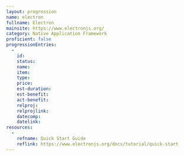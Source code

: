 ```yaml
--- 
layout: progression
name: electron
fullname: Electron
mainsite: https://www.electronjs.org/
category: Native Application Framework
proficient: false
progressionEntries: 
  - 
    id:
    status:
    name:
    item:
    type:
    price:
    est-duration:
    est-benefit:
    act-benefit:
    relproj:
    relprojlink:
    datecomp:
    datelink: 
resources: 
  - 
    refname: Quick Start Guide
    reflink: https://www.electronjs.org/docs/tutorial/quick-start
---
```

